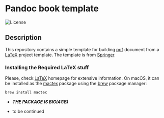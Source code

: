 # Pandoc book template

![License](https://github.com/adarijani/book-less-explaining/blob/main/images/license_logo.svg)

## Description

This repository contains a simple template for building [pdf](https://en.wikipedia.org/wiki/PDF) document from a [LaTeX](https://www.latex-project.org/) project template. The template is from [Springer](https://www.springer.com/gp/authors-editors/book-authors-editors/your-publication-journey/manuscript-preparation)

### Installing the Required LaTeX stuff

Please, check [LaTeX](https://www.latex-project.org/) homepage for extensive information. On macOS, it
can be installed as the [mactex](https://www.tug.org/mactex/) package using the [brew](https://brew.sh/) package manager:

```sh
brew install mactex
```
- ***THE PACKAGE IS BIG(4GB)***

- to be continued
